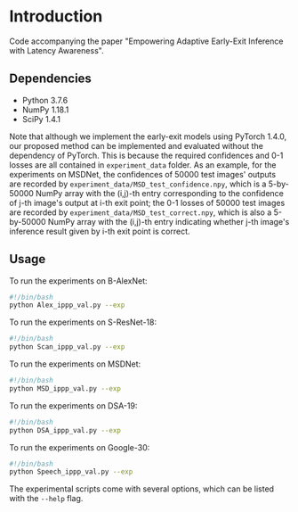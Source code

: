 # Introduction

Code accompanying the paper "Empowering Adaptive Early-Exit Inference with Latency Awareness".

## Dependencies

+ Python 3.7.6
+ NumPy 1.18.1
+ SciPy 1.4.1
  
Note that although we implement the early-exit models using PyTorch 1.4.0, our proposed method can be implemented and evaluated without the dependency of PyTorch. This is because the required confidences and 0-1 losses are all contained in `experiment_data` folder. As an example, for the experiments on MSDNet, the confidences of 50000 test images' outputs are recorded by `experiment_data/MSD_test_confidence.npy`, which is a 5-by-50000 NumPy array with the (i,j)-th entry corresponding to the confidence of j-th image's output at i-th exit point; the 0-1 losses of 50000 test images are recorded by `experiment_data/MSD_test_correct.npy`, which is also a 5-by-50000 NumPy array with the (i,j)-th entry indicating whether j-th image's inference result given by i-th exit point is correct.

## Usage

To run the experiments on B-AlexNet:

```bash
#!/bin/bash
python Alex_ippp_val.py --exp
```

To run the experiments on S-ResNet-18:

```bash
#!/bin/bash
python Scan_ippp_val.py --exp
```

To run the experiments on MSDNet:

```bash
#!/bin/bash
python MSD_ippp_val.py --exp
```

To run the experiments on DSA-19:

```bash
#!/bin/bash
python DSA_ippp_val.py --exp
```

To run the experiments on Google-30:

```bash
#!/bin/bash
python Speech_ippp_val.py --exp
```

The experimental scripts come with several options, which can be listed with the `--help` flag.
